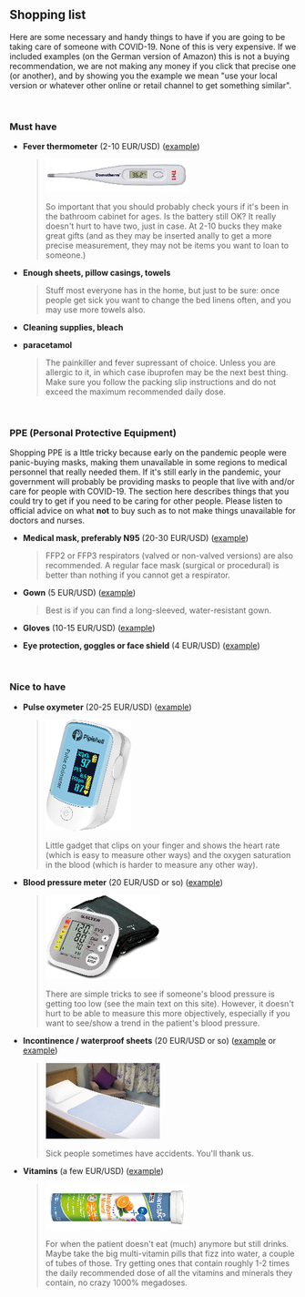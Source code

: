## Shopping list

Here are some necessary and handy things to have if you are going to be taking care of someone with COVID-19. None of this is very expensive. If we included examples (on the German version of Amazon) this is not a buying recommendation, we are not making any money if you click that precise one (or another), and by showing you the example we mean "use your local version or whatever other online or retail channel to get something similar". 

&nbsp;

### Must have

* **Fever thermometer** (2-10 EUR/USD) ([example](https://www.amazon.de/gp/product/B001NYHXYS))

   > ![](/images/thermometer.png)
   > 
   > So important that you should probably check yours if it's been in the bathroom cabinet for ages. Is the battery still OK? It really doesn't hurt to have two, just in case. At 2-10 bucks they make great gifts (and as they may be inserted anally to get a more precise measurement, they may not be items you want to loan to someone.)

* **Enough sheets, pillow casings, towels**
   
   > Stuff most everyone has in the home, but just to be sure: once people get sick you want to change the bed linens often, and you may use more towels also.
   
* **Cleaning supplies, bleach**

* **paracetamol**

  > The painkiller and fever supressant of choice. Unless you are allergic to it, in which case ibuprofen may be the next best thing. Make sure you follow the packing slip instructions and do not exceed the maximum recommended daily dose.

&nbsp;

### PPE (Personal Protective Equipment)

Shopping PPE is a lttle tricky because early on the pandemic people were panic-buying masks, making them unavailable in some regions to medical personnel that really needed them. If it's still early in the pandemic, your government will probably be providing masks to people that live with and/or care for people with COVID-19. The section here describes things that you could try to get if you need to be caring for other people. Please listen to official advice on what **not** to buy such as to not make things unavailable for doctors and nurses.

* **Medical mask, preferably N95** (20-30 EUR/USD) ([example](https://www.amazon.de/dp/B085H6Y6HN))

   > FFP2 or FFP3 respirators (valved or non-valved versions) are also recommended. A regular face mask (surgical or procedural) is better than nothing if you cannot get a respirator. 

* **Gown** (5 EUR/USD) ([example](https://www.amazon.de/dp/B00FRGIS56))

   > Best is if you can find a long-sleeved, water-resistant gown. 

* **Gloves** (10-15 EUR/USD) ([example](https://www.amazon.de/dp/B01LWJ80C7))

* **Eye protection, goggles or face shield** (4 EUR/USD) ([example](https://www.amazon.de/dp/B002THV25Y))

&nbsp;

### Nice to have

* **Pulse oxymeter** (20-25 EUR/USD) ([example](https://www.amazon.de/gp/product/B07P3ZS6L3))
   > ![](/images/pulse-oxi.png)
   >
   > Little gadget that clips on your finger and shows the heart rate (which is easy to measure other ways) and the oxygen saturation in the blood (which is harder to measure any other way).

* **Blood pressure meter** (20 EUR/USD or so) ([example](https://www.amazon.de/gp/product/B07KY867ZH))
   > ![](/images/blood-pressure.png)
   > 
   > There are simple tricks to see if someone's blood pressure is getting too low (see the main text on this site). However, it doesn't hurt to be able to measure this more objectively, especially if you want to see/show a trend in the patient's blood pressure.

* **Incontinence / waterproof sheets** (20 EUR/USD or so) ([example](https://www.amazon.de/Comfortcare-Inkontinenz-Bettw%C3%A4sche-waschbar-Blau/dp/B07W7CCQVG) or [example](https://www.amazon.de/Co-operative-Independent-Living-Bettdeckenbezug-wasserabweisend/dp/B00BJMA8X2))
   > ![](/images/sheet.png)
   >
   > Sick people sometimes have accidents. You'll thank us.

* **Vitamins** (a few EUR/USD) ([example](https://www.amazon.de/dp/B07S63PCZK))
   > ![](/images/multi-vitamin.png)
   >
   > For when the patient doesn't eat (much) anymore but still drinks. Maybe take the big multi-vitamin pills that fizz into water, a couple of tubes of those. Try getting ones that contain roughly 1-2 times the daily recommended dose of all the vitamins and minerals they contain, no crazy 1000% megadoses.
